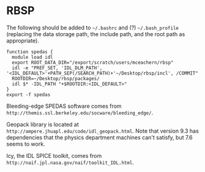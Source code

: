 # RBSP

The following should be added to `~/.bashrc` and (?) `~/.bash_profile` (replacing the data storage path, the include path, and the root path as appropriate). 

    function spedas {
      module load idl
      export ROOT_DATA_DIR="/export/scratch/users/mceachern/rbsp"
      idl -e "PREF_SET, 'IDL_DLM_PATH', '<IDL_DEFAULT>'+PATH_SEP(/SEARCH_PATH)+'~/Desktop/rbsp/incl', /COMMIT"
      ROOTDIR=~/Desktop/rbsp/packages/
      idl $* -IDL_PATH "+$ROOTDIR:<IDL_DEFAULT>"
    }
    export -f spedas

Bleeding-edge SPEDAS software comes from `http://themis.ssl.berkeley.edu/socware/bleeding_edge/`. 

Geopack library is located at `http://ampere.jhuapl.edu/code/idl_geopack.html`. Note that version 9.3 has dependencies that the physics department machines can't satisfy, but 7.6 seems to work. 

Icy, the IDL SPICE toolkit, comes from `http://naif.jpl.nasa.gov/naif/toolkit_IDL.html`. 

